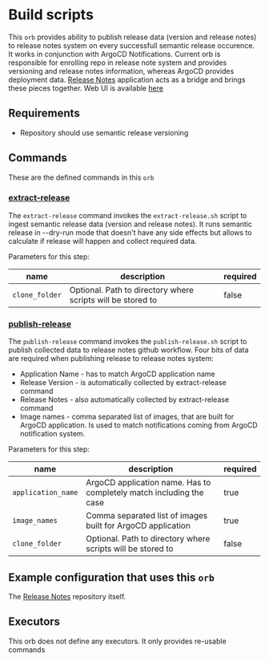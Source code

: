 # Build scripts

This `orb` provides ability to publish release data (version and release notes) to release notes system on every successfull semantic release occurence. It works in conjunction with ArgoCD Notifications. Current orb is responsible for enrolling repo in release note system and provides versioning and release notes information, whereas ArgoCD provides deployment data. [Release Notes](https://github.com/ovotech/ohs-release-notes) application acts as a bridge and brings these pieces together. Web UI is available [here](release-notes.homeservices-nonprod.ovotech.org.uk)
## Requirements
- Repository should use semantic release versioning


## Commands

These are the defined commands in this `orb`
### <u>extract-release</u>

The `extract-release` command invokes the `extract-release.sh` script to ingest
semantic release data (version and release notes).
It runs semantic release in --dry-run mode that doesn't have any side effects
but allows to calculate if release will happen and collect required data. 

Parameters for this step:

| name | description | required |
| --- | --- | --- |
| `clone_folder` | Optional. Path to directory where scripts will be stored to | false

### <u>publish-release</u>

The `publish-release` command invokes the `publish-release.sh` script to publish collected data
to release notes github workflow.
Four bits of data are required when publishing release to release notes system:
* Application Name - has to match ArgoCD application name
* Release Version - is automatically collected by extract-release command
* Release Notes - also automatically collected by extract-release command
* Image names - comma separated list of images, that are built for ArgoCD application. Is used to match notifications coming from ArgoCD notification system.

Parameters for this step:

| name | description | required |
| --- | --- | --- |
| `application_name` | ArgoCD application name. Has to completely match including the case | true
| `image_names` | Comma separated list of images built for ArgoCD application | true
| `clone_folder` | Optional. Path to directory where scripts will be stored to | false

## Example configuration that uses this `orb`

The [Release Notes](https://github.com/ovotech/ohs-release-notes/blob/main/.circleci/config.yml) repository itself.

## Executors
This orb does not define any executors. It only provides re-usable commands